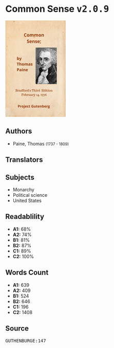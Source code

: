 # Common Sense <kbd>v2.0.9</kbd>

![](./cover.medium.jpg "")

## Authors


 - Paine, Thomas <small>(1737 - 1809)</small>

## Translators



## Subjects


 - Monarchy
 - Political science
 - United States

## Readablility


 - **A1:** 68%
 - **A2:** 74%
 - **B1:** 81%
 - **B2:** 87%
 - **C1:** 89%
 - **C2:** 100%

## Words Count


 - **A1:** 639
 - **A2:** 409
 - **B1:** 524
 - **B2:** 646
 - **C1:** 196
 - **C2:** 1408

## Source


<kbd>GUTHENBURGE:147</kbd>
